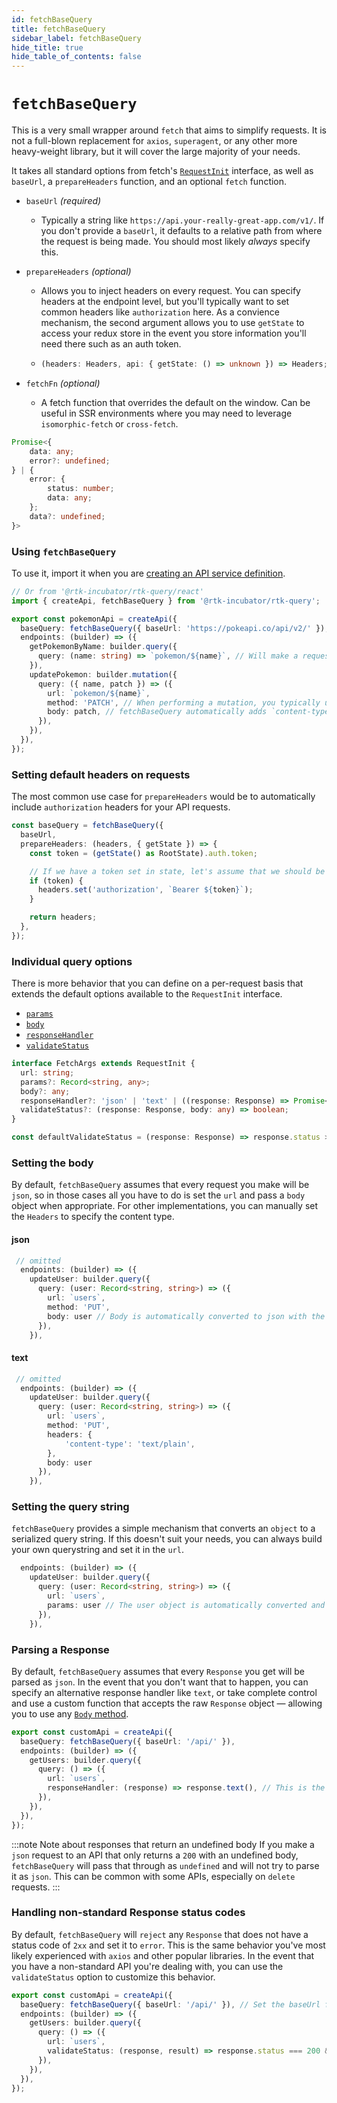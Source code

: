 ```yaml
---
id: fetchBaseQuery
title: fetchBaseQuery
sidebar_label: fetchBaseQuery
hide_title: true
hide_table_of_contents: false
---
```


# `fetchBaseQuery`

This is a very small wrapper around `fetch` that aims to simplify requests. It is not a full-blown replacement for `axios`, `superagent`, or any other more heavy-weight library, but it will cover the large majority of your needs.

It takes all standard options from fetch's [`RequestInit`](https://developer.mozilla.org/en-US/docs/Web/API/WindowOrWorkerGlobalScope/fetch) interface, as well as `baseUrl`, a `prepareHeaders` function, and an optional `fetch` function.

- `baseUrl` _(required)_
  - Typically a string like `https://api.your-really-great-app.com/v1/`. If you don't provide a `baseUrl`, it defaults to a relative path from where the request is being made. You should most likely _always_ specify this.
- `prepareHeaders` _(optional)_

  - Allows you to inject headers on every request. You can specify headers at the endpoint level, but you'll typically want to set common headers like `authorization` here. As a convience mechanism, the second argument allows you to use `getState` to access your redux store in the event you store information you'll need there such as an auth token.

  - ```ts title="prepareHeaders signature"
    (headers: Headers, api: { getState: () => unknown }) => Headers;
    ```

- `fetchFn` _(optional)_
  - A fetch function that overrides the default on the window. Can be useful in SSR environments where you may need to leverage `isomorphic-fetch` or `cross-fetch`.

```ts title="Return types of fetchBaseQuery"
Promise<{
    data: any;
    error?: undefined;
} | {
    error: {
        status: number;
        data: any;
    };
    data?: undefined;
}>
```

### Using `fetchBaseQuery`

To use it, import it when you are [creating an API service definition](../introduction/getting-started#create-an-api-service).

```ts title="src/services/pokemon.ts"
// Or from '@rtk-incubator/rtk-query/react'
import { createApi, fetchBaseQuery } from '@rtk-incubator/rtk-query';

export const pokemonApi = createApi({
  baseQuery: fetchBaseQuery({ baseUrl: 'https://pokeapi.co/api/v2/' }), // Set the baseUrl for every endpoint below
  endpoints: (builder) => ({
    getPokemonByName: builder.query({
      query: (name: string) => `pokemon/${name}`, // Will make a request like https://pokeapi.co/api/v2/bulbasaur
    }),
    updatePokemon: builder.mutation({
      query: ({ name, patch }) => ({
        url: `pokemon/${name}`,
        method: 'PATCH', // When performing a mutation, you typically use a method of PATCH/PUT/POST/DELETE for REST endpoints
        body: patch, // fetchBaseQuery automatically adds `content-type: application/json` to the Headers and calls `JSON.stringify(patch)`
      }),
    }),
  }),
});
```

### Setting default headers on requests

The most common use case for `prepareHeaders` would be to automatically include `authorization` headers for your API requests.

```ts title="Setting a token from a redux store value
const baseQuery = fetchBaseQuery({
  baseUrl,
  prepareHeaders: (headers, { getState }) => {
    const token = (getState() as RootState).auth.token;

    // If we have a token set in state, let's assume that we should be passing it.
    if (token) {
      headers.set('authorization', `Bearer ${token}`);
    }

    return headers;
  },
});
```

### Individual query options

There is more behavior that you can define on a per-request basis that extends the default options available to the `RequestInit` interface.

- [`params`](#setting-the-query-string)
- [`body`](#setting-the-body)
- [`responseHandler`](#parsing-a-Response)
- [`validateStatus`](#handling-non-standard-response-status-codes)

```ts title="endpoint request options"
interface FetchArgs extends RequestInit {
  url: string;
  params?: Record<string, any>;
  body?: any;
  responseHandler?: 'json' | 'text' | ((response: Response) => Promise<any>);
  validateStatus?: (response: Response, body: any) => boolean;
}

const defaultValidateStatus = (response: Response) => response.status >= 200 && response.status <= 299;
```

### Setting the body

By default, `fetchBaseQuery` assumes that every request you make will be `json`, so in those cases all you have to do is set the `url` and pass a `body` object when appropriate. For other implementations, you can manually set the `Headers` to specify the content type.

#### json

```ts
 // omitted
  endpoints: (builder) => ({
    updateUser: builder.query({
      query: (user: Record<string, string>) => ({
        url: `users`,
        method: 'PUT',
        body: user // Body is automatically converted to json with the correct headers
      }),
    }),
```

#### text

```ts
 // omitted
  endpoints: (builder) => ({
    updateUser: builder.query({
      query: (user: Record<string, string>) => ({
        url: `users`,
        method: 'PUT',
        headers: {
            'content-type': 'text/plain',
        },
        body: user
      }),
    }),
```

### Setting the query string

`fetchBaseQuery` provides a simple mechanism that converts an `object` to a serialized query string. If this doesn't suit your needs, you can always build your own querystring and set it in the `url`.

```ts
  endpoints: (builder) => ({
    updateUser: builder.query({
      query: (user: Record<string, string>) => ({
        url: `users`,
        params: user // The user object is automatically converted and produces a request like /api/users?first_name=test&last_name=example
      }),
    }),
```

### Parsing a Response

By default, `fetchBaseQuery` assumes that every `Response` you get will be parsed as `json`. In the event that you don't want that to happen, you can specify an alternative response handler like `text`, or take complete control and use a custom function that accepts the raw `Response` object &mdash; allowing you to use any [`Body` method](https://developer.mozilla.org/en-US/docs/Web/API/Body).

```ts title="Parse a Response as text"
export const customApi = createApi({
  baseQuery: fetchBaseQuery({ baseUrl: '/api/' }),
  endpoints: (builder) => ({
    getUsers: builder.query({
      query: () => ({
        url: `users`,
        responseHandler: (response) => response.text(), // This is the same as passing 'text'
      }),
    }),
  }),
});
```

:::note Note about responses that return an undefined body
If you make a `json` request to an API that only returns a `200` with an undefined body, `fetchBaseQuery` will pass that through as `undefined` and will not try to parse it as `json`. This can be common with some APIs, especially on `delete` requests.
:::

### Handling non-standard Response status codes

By default, `fetchBaseQuery` will `reject` any `Response` that does not have a status code of `2xx` and set it to `error`. This is the same behavior you've most likely experienced with `axios` and other popular libraries. In the event that you have a non-standard API you're dealing with, you can use the `validateStatus` option to customize this behavior.

```ts title="Using a custom validateStatus"
export const customApi = createApi({
  baseQuery: fetchBaseQuery({ baseUrl: '/api/' }), // Set the baseUrl for every endpoint below
  endpoints: (builder) => ({
    getUsers: builder.query({
      query: () => ({
        url: `users`,
        validateStatus: (response, result) => response.status === 200 && !result.isError, // Our tricky API always returns a 200, but sets an `isError` property when there is an error.
      }),
    }),
  }),
});
```

